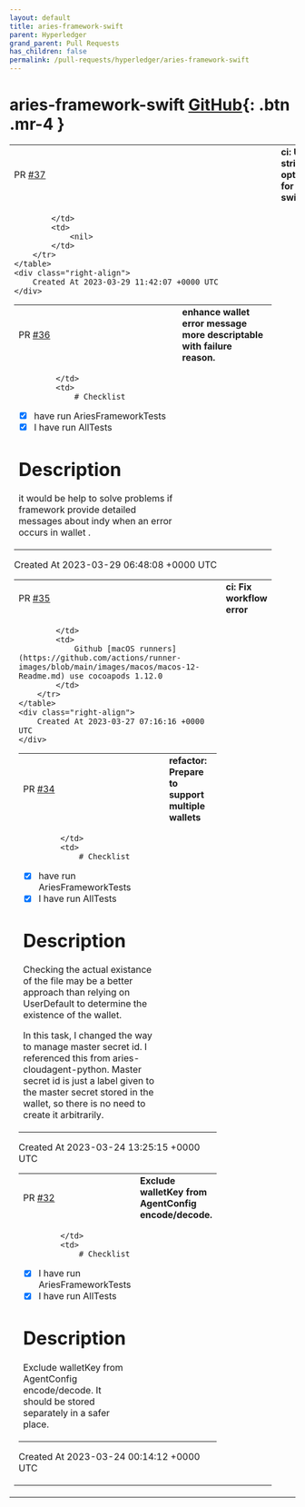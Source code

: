 ```yaml
---
layout: default
title: aries-framework-swift
parent: Hyperledger
grand_parent: Pull Requests
has_children: false
permalink: /pull-requests/hyperledger/aries-framework-swift
---
```


# aries-framework-swift <span class="fs-3 right-align">[GitHub](https://github.com/hyperledger/aries-framework-swift){: .btn .mr-4 }</span>


<div>
    <table>
        <tr>
            <td>
                PR <a href="https://github.com/hyperledger/aries-framework-swift/pull/37" class=".btn">#37</a>
            </td>
            <td>
                <b>
                    ci: Use strict option for swiftlint
                </b>
            </td>
        </tr>
        <tr>
            <td>
                
            </td>
            <td>
                <nil>
            </td>
        </tr>
    </table>
    <div class="right-align">
        Created At 2023-03-29 11:42:07 +0000 UTC
    </div>
</div>

<div>
    <table>
        <tr>
            <td>
                PR <a href="https://github.com/hyperledger/aries-framework-swift/pull/36" class=".btn">#36</a>
            </td>
            <td>
                <b>
                    enhance wallet error message more descriptable with failure reason.
                </b>
            </td>
        </tr>
        <tr>
            <td>
                
            </td>
            <td>
                # Checklist

- [x] have run AriesFrameworkTests
- [x]  I have run AllTests

# Description

it would be help to solve problems if framework provide detailed messages about indy when an error occurs in wallet .
            </td>
        </tr>
    </table>
    <div class="right-align">
        Created At 2023-03-29 06:48:08 +0000 UTC
    </div>
</div>

<div>
    <table>
        <tr>
            <td>
                PR <a href="https://github.com/hyperledger/aries-framework-swift/pull/35" class=".btn">#35</a>
            </td>
            <td>
                <b>
                    ci: Fix workflow error
                </b>
            </td>
        </tr>
        <tr>
            <td>
                
            </td>
            <td>
                Github [macOS runners](https://github.com/actions/runner-images/blob/main/images/macos/macos-12-Readme.md) use cocoapods 1.12.0
            </td>
        </tr>
    </table>
    <div class="right-align">
        Created At 2023-03-27 07:16:16 +0000 UTC
    </div>
</div>

<div>
    <table>
        <tr>
            <td>
                PR <a href="https://github.com/hyperledger/aries-framework-swift/pull/34" class=".btn">#34</a>
            </td>
            <td>
                <b>
                    refactor: Prepare to support multiple wallets
                </b>
            </td>
        </tr>
        <tr>
            <td>
                
            </td>
            <td>
                # Checklist

- [x]  have run AriesFrameworkTests
- [x] I have run AllTests

# Description

Checking the actual existance of the file may be a better approach than relying on UserDefault to determine the existence of the wallet.

In this task, I changed the way to manage master secret id.  I referenced this from aries-cloudagent-python. 
Master secret id is just a label given to the master secret stored in the wallet, so there is no need to create it arbitrarily.
            </td>
        </tr>
    </table>
    <div class="right-align">
        Created At 2023-03-24 13:25:15 +0000 UTC
    </div>
</div>

<div>
    <table>
        <tr>
            <td>
                PR <a href="https://github.com/hyperledger/aries-framework-swift/pull/32" class=".btn">#32</a>
            </td>
            <td>
                <b>
                    Exclude walletKey from AgentConfig encode/decode.
                </b>
            </td>
        </tr>
        <tr>
            <td>
                
            </td>
            <td>
                # Checklist

- [x] I have run AriesFrameworkTests
- [x] I have run AllTests

# Description

Exclude walletKey from AgentConfig encode/decode. It should be stored separately in a safer place.
            </td>
        </tr>
    </table>
    <div class="right-align">
        Created At 2023-03-24 00:14:12 +0000 UTC
    </div>
</div>

